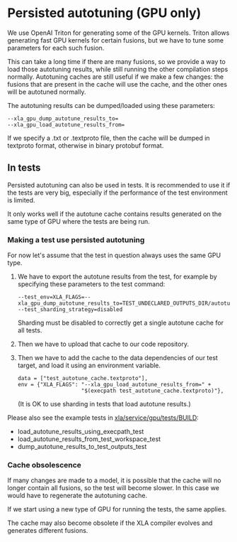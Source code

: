# Persisted autotuning (GPU only)

We use OpenAI Triton for generating some of the GPU kernels. Triton allows
generating fast GPU kernels for certain fusions, but we have to tune some
parameters for each such fusion.

This can take a long time if there are many fusions, so we provide a way to load
those autotuning results, while still running the other compilation steps
normally. Autotuning caches are still useful if we make a few changes: the
fusions that are present in the cache will use the cache, and the other ones
will be autotuned normally.

The autotuning results can be dumped/loaded using these parameters:

```
--xla_gpu_dump_autotune_results_to=
--xla_gpu_load_autotune_results_from=
```

If we specify a .txt or .textproto file, then the cache will be dumped in
textproto format, otherwise in binary protobuf format.

## In tests

Persisted autotuning can also be used in tests. It is recommended to use it if
the tests are very big, especially if the performance of the test environment is
limited.

It only works well if the autotune cache contains results generated on the same
type of GPU where the tests are being run.

### Making a test use persisted autotuning

For now let's assume that the test in question always uses the same GPU type.

1.  We have to export the autotune results from the test, for example by
    specifying these parameters to the test command:

    ```
    --test_env=XLA_FLAGS=--xla_gpu_dump_autotune_results_to=TEST_UNDECLARED_OUTPUTS_DIR/autotune_cache.textproto
    --test_sharding_strategy=disabled
    ```

    Sharding must be disabled to correctly get a single autotune cache for all
    tests.

2.  Then we have to upload that cache to our code repository.

3.  Then we have to add the cache to the data dependencies of our test target,
    and load it using an environment variable.

    ```
    data = ["test_autotune_cache.textproto"],
    env = {"XLA_FLAGS": "--xla_gpu_load_autotune_results_from=" +
                        "$(execpath test_autotune_cache.textproto)"},
    ```

    (It is OK to use sharding in tests that load autotune results.)

Please also see the example tests in
[xla/service/gpu/tests/BUILD](https://github.com/openxla/xla/blob/main/xla/service/gpu/tests/BUILD):

-   load_autotune_results_using_execpath_test
-   load_autotune_results_from_test_workspace_test
-   dump_autotune_results_to_test_outputs_test

### Cache obsolescence

If many changes are made to a model, it is possible that the cache will no
longer contain all fusions, so the test will become slower. In this case we
would have to regenerate the autotuning cache.

If we start using a new type of GPU for running the tests, the same applies.

The cache may also become obsolete if the XLA compiler evolves and generates
different fusions.
